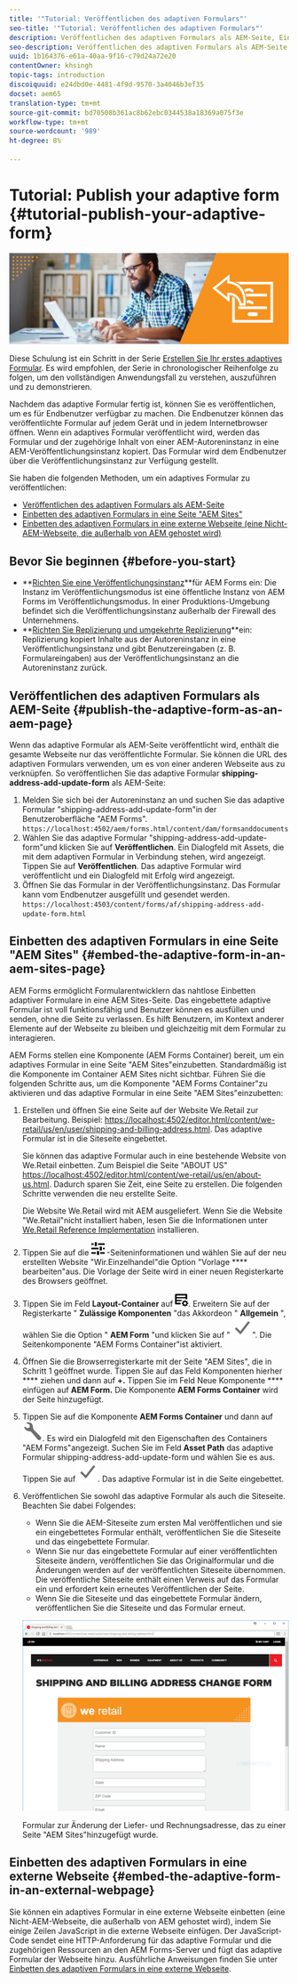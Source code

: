 ```yaml
---
title: '"Tutorial: Veröffentlichen des adaptiven Formulars"'
seo-title: '"Tutorial: Veröffentlichen des adaptiven Formulars"'
description: Veröffentlichen des adaptiven Formulars als AEM-Seite, Einbetten des Formulars in eine AEM Sites-Seite oder Einbetten des adaptiven Formulars in eine externe Webseite
seo-description: Veröffentlichen des adaptiven Formulars als AEM-Seite, Einbetten des Formulars in eine AEM Sites-Seite oder Einbetten des adaptiven Formulars in eine externe Webseite
uuid: 1b164376-e61a-40aa-9f16-c79d24a72e20
contentOwner: khsingh
topic-tags: introduction
discoiquuid: e24dbd0e-4481-4f9d-9570-3a4046b3ef35
docset: aem65
translation-type: tm+mt
source-git-commit: bd70508b361ac8b62ebc0344538a18369a075f3e
workflow-type: tm+mt
source-wordcount: '989'
ht-degree: 8%

---
```



# Tutorial: Publish your adaptive form {#tutorial-publish-your-adaptive-form}

![](do-not-localize/13-publish-your-adaptive-form-small.png)

Diese Schulung ist ein Schritt in der Serie [Erstellen Sie Ihr erstes adaptives Formular](https://helpx.adobe.com/experience-manager/6-3/forms/using/create-your-first-adaptive-form.html). Es wird empfohlen, der Serie in chronologischer Reihenfolge zu folgen, um den vollständigen Anwendungsfall zu verstehen, auszuführen und zu demonstrieren.

Nachdem das adaptive Formular fertig ist, können Sie es veröffentlichen, um es für Endbenutzer verfügbar zu machen. Die Endbenutzer können das veröffentlichte Formular auf jedem Gerät und in jedem Internetbrowser öffnen. Wenn ein adaptives Formular veröffentlicht wird, werden das Formular und der zugehörige Inhalt von einer AEM-Autoreninstanz in eine AEM-Veröffentlichungsinstanz kopiert. Das Formular wird dem Endbenutzer über die Veröffentlichungsinstanz zur Verfügung gestellt.

Sie haben die folgenden Methoden, um ein adaptives Formular zu veröffentlichen:

* [Veröffentlichen des adaptiven Formulars als AEM-Seite](../../forms/using/publish-your-adaptive-form.md#publish-the-adaptive-form-as-an-aem-page)
* [Einbetten des adaptiven Formulars in eine Seite &quot;AEM Sites&quot;](#embed-the-adaptive-form-in-an-aem-sites-page)
* [Einbetten des adaptiven Formulars in eine externe Webseite (eine Nicht-AEM-Webseite, die außerhalb von AEM gehostet wird)](../../forms/using/publish-your-adaptive-form.md)

## Bevor Sie beginnen {#before-you-start}

* **[Richten Sie eine Veröffentlichungsinstanz](https://helpx.adobe.com/de/experience-manager/6-3/forms/using/installing-configuring-aem-forms-osgi.html)**für AEM Forms ein: Die Instanz im Veröffentlichungsmodus ist eine öffentliche Instanz von AEM Forms im Veröffentlichungsmodus. In einer Produktions-Umgebung befindet sich die Veröffentlichungsinstanz außerhalb der Firewall des Unternehmens.
* **[Richten Sie Replizierung und umgekehrte Replizierung](https://helpx.adobe.com/experience-manager/6-3/help/sites-deploying/replication.html)**ein: Replizierung kopiert Inhalte aus der Autoreninstanz in eine Veröffentlichungsinstanz und gibt Benutzereingaben (z. B. Formulareingaben) aus der Veröffentlichungsinstanz an die Autoreninstanz zurück.

## Veröffentlichen des adaptiven Formulars als AEM-Seite {#publish-the-adaptive-form-as-an-aem-page}

Wenn das adaptive Formular als AEM-Seite veröffentlicht wird, enthält die gesamte Webseite nur das veröffentlichte Formular. Sie können die URL des adaptiven Formulars verwenden, um es von einer anderen Webseite aus zu verknüpfen. So veröffentlichen Sie das adaptive Formular **shipping-address-add-update-form** als AEM-Seite:

1. Melden Sie sich bei der Autoreninstanz an und suchen Sie das adaptive Formular &quot;shipping-address-add-update-form&quot;in der Benutzeroberfläche &quot;AEM Forms&quot;.
   `https://localhost:4502/aem/forms.html/content/dam/formsanddocuments`
1. Wählen Sie das adaptive Formular &quot;shipping-address-add-update-form&quot;und klicken Sie auf **Veröffentlichen**. Ein Dialogfeld mit Assets, die mit dem adaptiven Formular in Verbindung stehen, wird angezeigt. Tippen Sie auf **Veröffentlichen**. Das adaptive Formular wird veröffentlicht und ein Dialogfeld mit Erfolg wird angezeigt.
1. Öffnen Sie das Formular in der Veröffentlichungsinstanz. Das Formular kann vom Endbenutzer ausgefüllt und gesendet werden.
   `https://localhost:4503/content/forms/af/shipping-address-add-update-form.html`

## Einbetten des adaptiven Formulars in eine Seite &quot;AEM Sites&quot; {#embed-the-adaptive-form-in-an-aem-sites-page}

AEM Forms ermöglicht Formularentwicklern das nahtlose Einbetten adaptiver Formulare in eine AEM Sites-Seite. Das eingebettete adaptive Formular ist voll funktionsfähig und Benutzer können es ausfüllen und senden, ohne die Seite zu verlassen. Es hilft Benutzern, im Kontext anderer Elemente auf der Webseite zu bleiben und gleichzeitig mit dem Formular zu interagieren.

AEM Forms stellen eine Komponente (AEM Forms Container) bereit, um ein adaptives Formular in eine Seite &quot;AEM Sites&quot;einzubetten. Standardmäßig ist die Komponente im Container AEM Sites nicht sichtbar. Führen Sie die folgenden Schritte aus, um die Komponente &quot;AEM Forms Container&quot;zu aktivieren und das adaptive Formular in eine Seite &quot;AEM Sites&quot;einzubetten:

1. Erstellen und öffnen Sie eine Seite auf der Website We.Retail zur Bearbeitung. Beispiel: [https://localhost:4502/editor.html/content/we-retail/us/en/user/shipping-and-billing-address.html](https://localhost:4502/editor.html/content/we-retail/us/en/user/shipping-and-billing-address.html). Das adaptive Formular ist in die Siteseite eingebettet.

   Sie können das adaptive Formular auch in eine bestehende Website von We.Retail einbetten. Zum Beispiel die Seite &quot;ABOUT US&quot; [https://localhost:4502/editor.html/content/we-retail/us/en/about-us.html](https://localhost:4502/editor.html/content/we-retail/us/en/about-us.html). Dadurch sparen Sie Zeit, eine Seite zu erstellen. Die folgenden Schritte verwenden die neu erstellte Seite.

   Die Website We.Retail wird mit AEM ausgeliefert. Wenn Sie die Website &quot;We.Retail&quot;nicht installiert haben, lesen Sie die Informationen unter [We.Retail Reference Implementation](https://helpx.adobe.com/experience-manager/6-3/help/sites-developing/we-retail.html) installieren.

1. Tippen Sie auf die ![Eigenschaften](assets/properties.png) -Seiteninformationen und wählen Sie auf der neu erstellten Website &quot;Wir.Einzelhandel&quot;die Option &quot;Vorlage **** bearbeiten&quot;aus. Die Vorlage der Seite wird in einer neuen Registerkarte des Browsers geöffnet.
1. Tippen Sie im Feld **Layout-Container** auf ![Feedmanagement](assets/feedmanagement.png). Erweitern Sie auf der Registerkarte &quot; **Zulässige Komponenten** &quot;das Akkordeon &quot; **Allgemein** &quot;, wählen Sie die Option &quot; **AEM Form** &quot;und klicken Sie auf &quot; ![save_icon](assets/save_icon.svg)&quot;. Die Seitenkomponente &quot;AEM Forms Container&quot;ist aktiviert.

1. Öffnen Sie die Browserregisterkarte mit der Seite &quot;AEM Sites&quot;, die in Schritt 1 geöffnet wurde. Tippen Sie auf das Feld Komponenten hierher **** ziehen und dann auf **+.** Tippen Sie im Feld Neue Komponente **** einfügen auf **AEM Form.** Die Komponente **AEM Forms Container** wird der Seite hinzugefügt.
1. Tippen Sie auf die Komponente **AEM Forms Container** und dann auf ![configure-icon](assets/configure-icon.svg). Es wird ein Dialogfeld mit den Eigenschaften des Containers &quot;AEM Forms&quot;angezeigt. Suchen Sie im Feld **Asset Path** das adaptive Formular shipping-address-add-update-form und wählen Sie es aus. Tippen Sie auf ![save_icon](assets/save_icon.svg). Das adaptive Formular ist in die Seite eingebettet.
1. Veröffentlichen Sie sowohl das adaptive Formular als auch die Siteseite. Beachten Sie dabei Folgendes:

   * Wenn Sie die AEM-Siteseite zum ersten Mal veröffentlichen und sie ein eingebettetes Formular enthält, veröffentlichen Sie die Siteseite und das eingebettete Formular.
   * Wenn Sie nur das eingebettete Formular auf einer veröffentlichten Siteseite ändern, veröffentlichen Sie das Originalformular und die Änderungen werden auf der veröffentlichten Siteseite übernommen. Die veröffentliche Siteseite enthält einen Verweis auf das Formular ein und erfordert kein erneutes Veröffentlichen der Seite.
   * Wenn Sie die Siteseite und das eingebettete Formular ändern, veröffentlichen Sie die Siteseite und das Formular erneut.

   ![embed-in-aem-sites](assets/embed-in-aem-sites.png)

   Formular zur Änderung der Liefer- und Rechnungsadresse, das zu einer Seite &quot;AEM Sites&quot;hinzugefügt wurde.

## Einbetten des adaptiven Formulars in eine externe Webseite {#embed-the-adaptive-form-in-an-external-webpage}

Sie können ein adaptives Formular in eine externe Webseite einbetten (eine Nicht-AEM-Webseite, die außerhalb von AEM gehostet wird), indem Sie einige Zeilen JavaScript in die externe Webseite einfügen. Der JavaScript-Code sendet eine HTTP-Anforderung für das adaptive Formular und die zugehörigen Ressourcen an den AEM Forms-Server und fügt das adaptive Formular der Webseite hinzu. Ausführliche Anweisungen finden Sie unter [Einbetten des adaptiven Formulars in eine externe Webseite](/help/forms/using/embed-adaptive-form-external-web-page.md).
